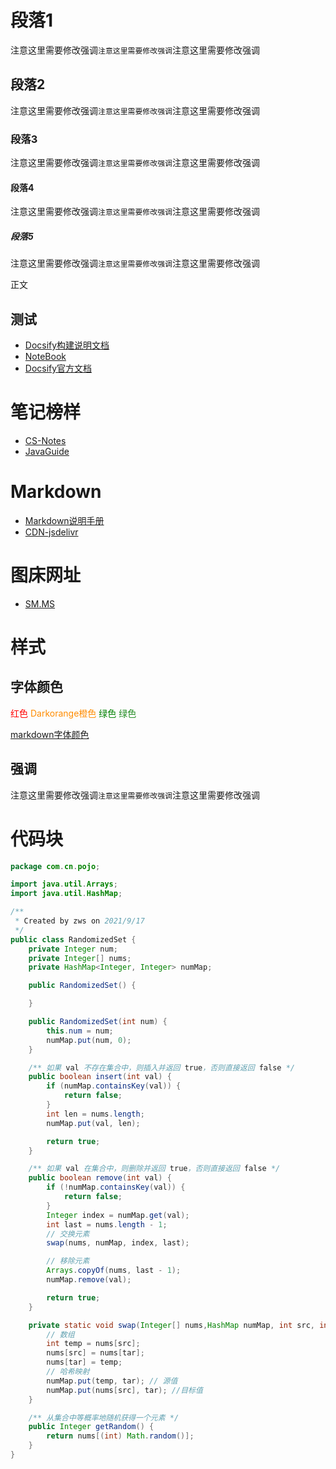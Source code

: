 # 段落1
注意这里需要修改强调`注意这里需要修改强调`注意这里需要修改强调


## 段落2
注意这里需要修改强调`注意这里需要修改强调`注意这里需要修改强调


### 段落3
注意这里需要修改强调`注意这里需要修改强调`注意这里需要修改强调


#### 段落4
注意这里需要修改强调`注意这里需要修改强调`注意这里需要修改强调


##### 段落5
注意这里需要修改强调`注意这里需要修改强调`注意这里需要修改强调



正文

## 测试

- [Docsify构建说明文档](https://notebook.js.org/#/Project/Docsify/docsifyNotes)
- [NoteBook](https://github.com/wugenqiang/NoteBook)
- [Docsify官方文档](https://docsify.js.org/#/zh-cn/)

# 笔记榜样
- [CS-Notes](http://www.cyc2018.xyz/)
- [JavaGuide](https://snailclimb.gitee.io/javaguide/#/)

# Markdown
- [Markdown说明手册](https://markdown.com.cn/basic-syntax/)
- [CDN-jsdelivr](https://www.jsdelivr.com/)

# 图床网址
- [SM.MS](https://sm.ms/home/)

# 样式
## 字体颜色

<font color="red">红色</font>
<font color="Darkorange">Darkorange橙色</font>
<font color="Green">绿色</font>
<font color="ForestGreen">绿色</font>
<br/>

[markdown字体颜色](https://blog.csdn.net/liuhw4598/article/details/78279737)



## 强调
注意这里需要修改强调`注意这里需要修改强调`注意这里需要修改强调

# 代码块
```java
package com.cn.pojo;

import java.util.Arrays;
import java.util.HashMap;

/**
 * Created by zws on 2021/9/17
 */
public class RandomizedSet {
    private Integer num;
    private Integer[] nums;
    private HashMap<Integer, Integer> numMap;

    public RandomizedSet() {

    }

    public RandomizedSet(int num) {
        this.num = num;
        numMap.put(num, 0);
    }

    /** 如果 val 不存在集合中，则插入并返回 true，否则直接返回 false */
    public boolean insert(int val) {
        if (numMap.containsKey(val)) {
            return false;
        }
        int len = nums.length;
        numMap.put(val, len);

        return true;
    }

    /** 如果 val 在集合中，则删除并返回 true，否则直接返回 false */
    public boolean remove(int val) {
        if (!numMap.containsKey(val)) {
            return false;
        }
        Integer index = numMap.get(val);
        int last = nums.length - 1;
        // 交换元素
        swap(nums, numMap, index, last);

        // 移除元素
        Arrays.copyOf(nums, last - 1);
        numMap.remove(val);

        return true;
    }

    private static void swap(Integer[] nums,HashMap numMap, int src, int tar) {
        // 数组
        int temp = nums[src];
        nums[src] = nums[tar];
        nums[tar] = temp;
        // 哈希映射
        numMap.put(temp, tar); // 源值
        numMap.put(nums[src], tar); //目标值
    }

    /** 从集合中等概率地随机获得一个元素 */
    public Integer getRandom() {
        return nums[(int) Math.random()];
    }
}

```



